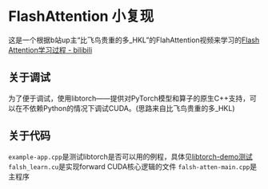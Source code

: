 # FlashAttention 小复现
这是一个根据b站up主“比飞鸟贵重的多_HKL”的FlahAttention视频来学习的[Flash Attention学习过程 - bilibili](https://www.bilibili.com/video/BV1FM9XYoEQ5/?spm_id_from=333.999.0.0&vd_source=1e1c4d48c6129699686897a835e568ea)
## 关于调试
为了便于调试，使用libtorch——提供对PyTorch模型和算子的原生C++支持，可以在不依赖Python的情况下调试CUDA。(思路来自比飞鸟贵重的多_HKL)
## 关于代码
`example-app.cpp`是测试libtorch是否可以用的例程，具体见[libtorch-demo测试](https://pytorch.org/cppdocs/installing.html)
`falsh_learn.cu`是实现forward CUDA核心逻辑的文件
`falsh-atten-main.cpp`是主程序

